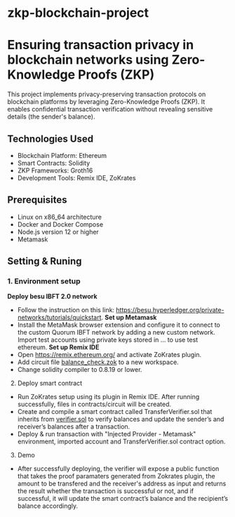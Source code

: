 # zkp-blockchain-project
# Ensuring transaction privacy in blockchain networks using Zero-Knowledge Proofs (ZKP)

This project implements privacy-preserving transaction protocols on blockchain platforms by leveraging Zero-Knowledge Proofs (ZKP). It enables confidential transaction verification without revealing sensitive details (the sender's balance).

## Technologies Used
- Blockchain Platform: Ethereum
- Smart Contracts: Solidity
- ZKP Frameworks: Groth16
- Development Tools: Remix IDE, ZoKrates

## Prerequisites
- Linux on x86_64 architecture
- Docker and Docker Compose
- Node.js version 12 or higher
- Metamask

## Setting & Runing

### 1. Environment setup
**Deploy besu IBFT 2.0 network**
- Follow the instruction on this link: https://besu.hyperledger.org/private-networks/tutorials/quickstart.
**Set up Metamask**
- Install the MetaMask browser extension and configure it to connect to the custom Quorum IBFT network by adding a new custom network. Import test accounts using private keys stored in ... to use test ethereum.
**Set up Remix IDE**
- Open https://remix.ethereum.org/ and activate ZoKrates plugin.
- Add circuit file [balance_check.zok](contracts/circuit/balance_check.zok) to a new workspace.
- Change solidity compiler to 0.8.19 or lower.
2. Deploy smart contract
- Run ZoKrates setup using its plugin in Remix IDE. After running successfully, files in contracts/circuit will be created.
- Create and compile a smart contract called TransferVerifier.sol that inherits from [verifier.sol](contracts/circuit/verifier.sol) to verify balances and update the sender’s and receiver’s balances after a transaction.
- Deploy & run transaction with "Injected Provider - Metamask" environment, imported account and TransferVerifier.sol contract option.
3. Demo 
- After successfully deploying, the verifier will expose a public function that takes the proof paramaters generated from Zokrates plugin, the amount to be transfered and the receiver's address as input and returns the result whether the transaction is successful or not, and if successful, it will update the smart contract’s balance and the recipient’s balance accordingly.
